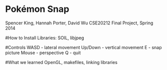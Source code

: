 Pokémon Snap
===========================
Spencer King, Hannah Porter, David Wu
CSE20212 Final Project, Spring 2014

#How to Install
Libraries: SOIL, libjpeg

#Controls
WASD - lateral movement
Up/Down - vertical movement
E - snap picture
Mouse - perspective
Q - quit

#What we learned
OpenGL, makefiles, linking libraries
